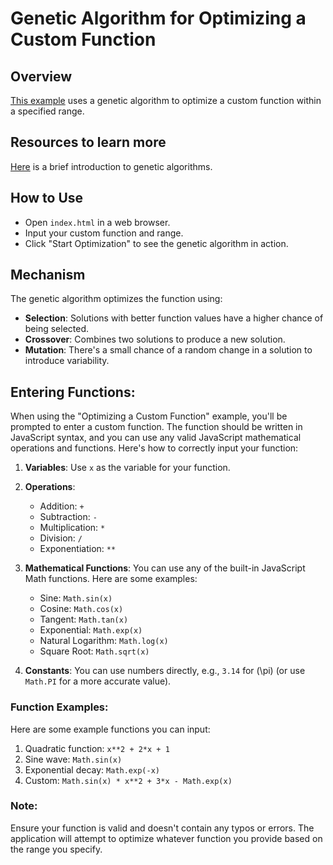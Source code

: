 
# Genetic Algorithm for Optimizing a Custom Function

## Overview
[This example](https://michaellomuscio.github.io/Optimizing-a-Custom-Function/) uses a genetic algorithm to optimize a custom function within a specified range.

## Resources to learn more
[Here](https://docs.google.com/document/d/1_lzpuUzTSAosdZqfeqtqmqSjo8RCp2LCSfn47HPbAG8/edit?usp=sharing) is a brief introduction to genetic algorithms.

## How to Use
- Open `index.html` in a web browser.
- Input your custom function and range.
- Click "Start Optimization" to see the genetic algorithm in action.

## Mechanism
The genetic algorithm optimizes the function using:
- **Selection**: Solutions with better function values have a higher chance of being selected.
- **Crossover**: Combines two solutions to produce a new solution.
- **Mutation**: There's a small chance of a random change in a solution to introduce variability.

## Entering Functions:

When using the "Optimizing a Custom Function" example, you'll be prompted to enter a custom function. The function should be written in JavaScript syntax, and you can use any valid JavaScript mathematical operations and functions. Here's how to correctly input your function:

1. **Variables**: Use `x` as the variable for your function.
   
2. **Operations**:  
   - Addition: `+`
   - Subtraction: `-`
   - Multiplication: `*`
   - Division: `/`
   - Exponentiation: `**`

3. **Mathematical Functions**: You can use any of the built-in JavaScript Math functions. Here are some examples:
   - Sine: `Math.sin(x)`
   - Cosine: `Math.cos(x)`
   - Tangent: `Math.tan(x)`
   - Exponential: `Math.exp(x)`
   - Natural Logarithm: `Math.log(x)`
   - Square Root: `Math.sqrt(x)`

4. **Constants**: You can use numbers directly, e.g., `3.14` for \(\pi\) (or use `Math.PI` for a more accurate value).

### Function Examples:

Here are some example functions you can input:

1. Quadratic function: `x**2 + 2*x + 1`
2. Sine wave: `Math.sin(x)`
3. Exponential decay: `Math.exp(-x)`
4. Custom: `Math.sin(x) * x**2 + 3*x - Math.exp(x)`

### Note:

Ensure your function is valid and doesn't contain any typos or errors. The application will attempt to optimize whatever function you provide based on the range you specify.

